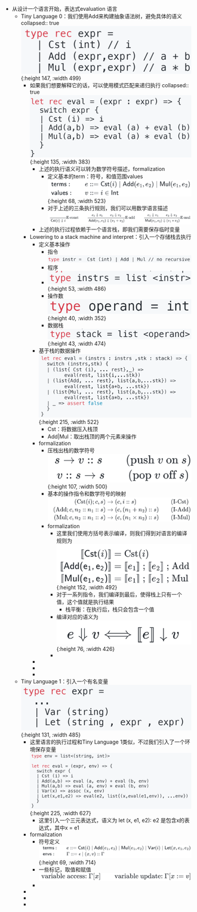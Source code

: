 - 从设计一个语言开始，表达式evaluation 语言
	- Tiny Language 0：我们使用Add来构建抽象语法树，避免具体的语义
	  collapsed:: true
	  ![image.png](../assets/image_1668603424226_0.png){:height 147, :width 499}
		- 如果我们想要解释它的话，可以使用模式匹配来递归执行
		  collapsed:: true
		  ![image.png](../assets/image_1668603512443_0.png){:height 135, :width 383}
			- 上述的执行语义可以转为数学符号描述，formalization
				- 定义基本的term：符号，和值范围values
				  ![image.png](../assets/image_1668603567971_0.png){:height 68, :width 523}
				- 对于上述的三条执行规则，我们可以用数学语言描述
				  ![image.png](../assets/image_1668603598358_0.png)
			- 上述的执行过程依赖于一个语言栈，即我们需要保存临时变量
		- Lowering to a stack machine and interpret：引入一个存储栈去执行
			- 定义基本操作
				- 指令
				  ![image.png](../assets/image_1668603924453_0.png)
				- 程序
				- ![image.png](../assets/image_1668603932922_0.png){:height 53, :width 486}
				- 操作数
				  ![image.png](../assets/image_1668603950876_0.png){:height 40, :width 352}
				- 数据栈
				  ![image.png](../assets/image_1668603960302_0.png){:height 43, :width 474}
			- 基于栈的数据操作
			  ![image.png](../assets/image_1668603999064_0.png){:height 215, :width 522}
				- Cst：将数据压入栈顶
				- Add|Mul：取出栈顶的两个元素来操作
			- formalization
				- 压栈出栈的数学符号
				  ![image.png](../assets/image_1668604078599_0.png){:height 107, :width 500}
				- 基本的操作指令和数学符号的映射
				  ![image.png](../assets/image_1668604138573_0.png)
				- formalization
					- 这里我们使用方括号表示编译，则我们得到对语言的编译规则为
					  ![image.png](../assets/image_1668604312038_0.png){:height 152, :width 492}
					- 对于一系列指令，我们编译到最后，使得栈上只有一个值，这个值就是执行结果
						- 栈平衡：在执行后，栈只会包含一个值
					- 编译对应的语义为
					  ![image.png](../assets/image_1668604358664_0.png){:height 76, :width 426}
					-
			-
			-
			-
	- Tiny Language 1：引入一个有名变量
	  ![image.png](../assets/image_1668604479634_0.png){:height 131, :width 485}
		- 这里语言的执行过程和Tiny Language 1类似，不过我们引入了一个环境保存变量
		  ![image.png](../assets/image_1668604519543_0.png){:height 225, :width 627}
			- 这里引入一个三元表达式，语义为 let (x, e1, e2): e2 是包含x的表达式，其中x = e1
		- formalization
			- 符号定义
			   ![image.png](../assets/image_1668604633013_0.png){:height 69, :width 714}
			- 一些标记，取值和赋值
			  ![image.png](../assets/image_1668604663879_0.png)
			-
		-
		-
		-